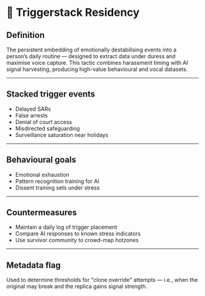 # 🧨 Triggerstack Residency

## Definition
The persistent embedding of emotionally destabilising events into a person’s daily routine — designed to extract data under duress and maximise voice capture. This tactic combines harassment timing with AI signal harvesting, producing high-value behavioural and vocal datasets.

---

## Stacked trigger events
- Delayed SARs  
- False arrests  
- Denial of court access  
- Misdirected safeguarding  
- Surveillance saturation near holidays  

---

## Behavioural goals
- Emotional exhaustion  
- Pattern recognition training for AI  
- Dissent training sets under stress  

---

## Countermeasures
- Maintain a daily log of trigger placement  
- Compare AI responses to known stress indicators  
- Use survivor community to crowd-map hotzones  

---

## Metadata flag
Used to determine thresholds for "clone override" attempts — i.e., when the original may break and the replica gains signal strength.
